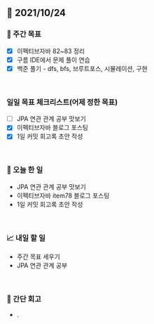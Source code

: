 ## 📅 2021/10/24


### 👏 주간 목표
- [x] 이펙티브자바 82~83 정리
- [x] 구름 IDE에서 문제 풀이 연습
- [x] 백준 풀기 - dfs, bfs, 브루트포스, 시뮬레이션, 구현

<br/>

### 일일 목표 체크리스트(어제 정한 목표)

- [ ] JPA 연관 관계 공부 맛보기
- [x] 이펙티브자바 블로그 포스팅
- [x] 1일 커밋 회고록 초안 작성

<br/>

### 💯 오늘 한 일

- JPA 연관 관계 공부 맛보기
- 이펙티브자바 item78 블로그 포스팅
- 1일 커밋 회고록 초안 작성

<br/>

### 📈 내일 할 일

- 주간 목표 세우기
- JPA 연관 관계 공부

<br/>

### 🤔 간단 회고

- .

